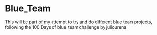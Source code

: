 # Blue_Team
This will be part of my attempt to try and do different blue team projects, following the 100 Days of blue_team challenge by  juliourena
